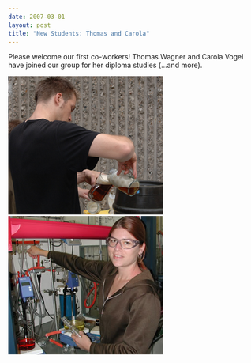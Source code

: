```yaml
---
date: 2007-03-01
layout: post
title: "New Students: Thomas and Carola"
---
```


Please welcome our first co-workers! 
Thomas Wagner and Carola Vogel have joined our group for her diploma studies (...and more).

![Thomas Wagner](/assets/img/ThomasWagner.jpg)
![Carola Vogel](/assets/img/CarolaVogel.jpg)
